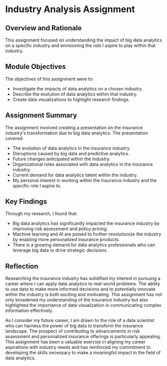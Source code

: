 # Industry Analysis Assignment

## Overview and Rationale

This assignment focused on understanding the impact of big data analytics on a specific industry and envisioning the role I aspire to play within that industry.

## Module Objectives

The objectives of this assignment were to:

- Investigate the impacts of data analytics on a chosen industry.
- Describe the evolution of data analytics within that industry.
- Create data visualizations to highlight research findings.

## Assignment Summary

The assignment involved creating a presentation on the insurance industry's transformation due to big data analytics. The presentation covered:

- The evolution of data analytics in the insurance industry.
- Disruptions caused by big data and predictive analytics.
- Future changes anticipated within the industry.
- Organizational roles associated with data analytics in the insurance industry.
- Current demand for data analytics talent within the industry.
- My personal interest in working within the insurance industry and the specific role I aspire to.

## Key Findings

Through my research, I found that:

- Big data analytics has significantly impacted the insurance industry by improving risk assessment and policy pricing.
- Machine learning and AI are poised to further revolutionize the industry by enabling more personalized insurance products.
- There is a growing demand for data analytics professionals who can leverage big data to drive strategic decisions.

## Reflection

Researching the insurance industry has solidified my interest in pursuing a career where I can apply data analytics to real-world problems. The ability to use data to make more informed decisions and to potentially innovate within the industry is both exciting and motivating. This assignment has not only broadened my understanding of the insurance industry but also highlighted the importance of data visualization in communicating complex information effectively.

As I consider my future career, I am drawn to the role of a data scientist who can harness the power of big data to transform the insurance landscape. The prospect of contributing to advancements in risk assessment and personalized insurance offerings is particularly appealing. This assignment has been a valuable exercise in aligning my career aspirations with industry needs and has reinforced my commitment to developing the skills necessary to make a meaningful impact in the field of data analytics.
